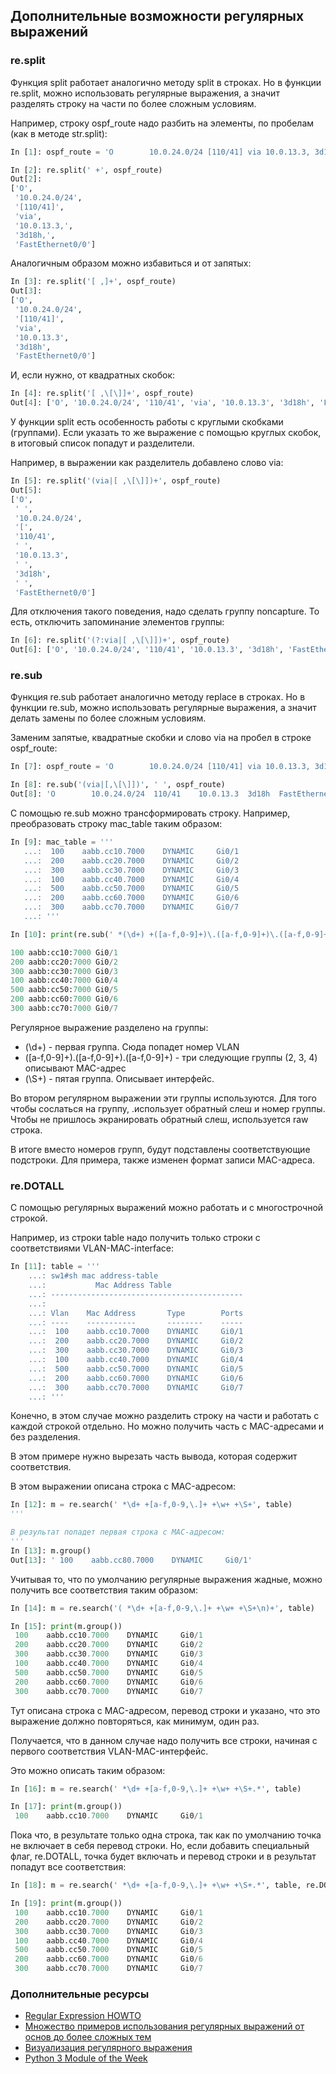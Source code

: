 ## Дополнительные возможности регулярных выражений

### re.split

Функция split работает аналогично методу split в строках.
Но в функции re.split, можно использовать регулярные выражения, а значит разделять строку на части по более сложным условиям.

Например, строку ospf_route надо разбить на элементы, по пробелам (как в методе str.split):
```python
In [1]: ospf_route = 'O        10.0.24.0/24 [110/41] via 10.0.13.3, 3d18h, FastEthernet0/0'

In [2]: re.split(' +', ospf_route)
Out[2]:
['O',
 '10.0.24.0/24',
 '[110/41]',
 'via',
 '10.0.13.3,',
 '3d18h,',
 'FastEthernet0/0']

```

Аналогичным образом можно избавиться и от запятых:
```python
In [3]: re.split('[ ,]+', ospf_route)
Out[3]:
['O',
 '10.0.24.0/24',
 '[110/41]',
 'via',
 '10.0.13.3',
 '3d18h',
 'FastEthernet0/0']
```

И, если нужно, от квадратных скобок:
```python
In [4]: re.split('[ ,\[\]]+', ospf_route)
Out[4]: ['O', '10.0.24.0/24', '110/41', 'via', '10.0.13.3', '3d18h', 'FastEthernet0/0']

```

У функции split есть особенность работы с круглыми скобками (группами).
Если указать то же выражение с помощью круглых скобок, в итоговый список попадут и разделители.

Например, в выражении как разделитель добавлено слово via:
```python
In [5]: re.split('(via|[ ,\[\]])+', ospf_route)
Out[5]:
['O',
 ' ',
 '10.0.24.0/24',
 '[',
 '110/41',
 ' ',
 '10.0.13.3',
 ' ',
 '3d18h',
 ' ',
 'FastEthernet0/0']

```

Для отключения такого поведения, надо сделать группу noncapture.
То есть, отключить запоминание элементов группы:
```python
In [6]: re.split('(?:via|[ ,\[\]])+', ospf_route)
Out[6]: ['O', '10.0.24.0/24', '110/41', '10.0.13.3', '3d18h', 'FastEthernet0/0']

```

### re.sub

Функция re.sub работает аналогично методу replace в строках.
Но в функции re.sub, можно использовать регулярные выражения, а значит делать замены по более сложным условиям.

Заменим запятые, квадратные скобки и слово via на пробел в строке ospf_route:
```python
In [7]: ospf_route = 'O        10.0.24.0/24 [110/41] via 10.0.13.3, 3d18h, FastEthernet0/0'

In [8]: re.sub('(via|[,\[\]])', ' ', ospf_route)
Out[8]: 'O        10.0.24.0/24  110/41    10.0.13.3  3d18h  FastEthernet0/0'
```

С помощью re.sub можно трансформировать строку.
Например, преобразовать строку mac_table таким образом:
```python
In [9]: mac_table = '''
   ...:  100    aabb.cc10.7000    DYNAMIC     Gi0/1
   ...:  200    aabb.cc20.7000    DYNAMIC     Gi0/2
   ...:  300    aabb.cc30.7000    DYNAMIC     Gi0/3
   ...:  100    aabb.cc40.7000    DYNAMIC     Gi0/4
   ...:  500    aabb.cc50.7000    DYNAMIC     Gi0/5
   ...:  200    aabb.cc60.7000    DYNAMIC     Gi0/6
   ...:  300    aabb.cc70.7000    DYNAMIC     Gi0/7
   ...: '''

In [10]: print(re.sub(' *(\d+) +([a-f,0-9]+)\.([a-f,0-9]+)\.([a-f,0-9]+) +\w+ +(\S+)', r'\1 \2:\3:\4 \5', mac_table))

100 aabb:cc10:7000 Gi0/1
200 aabb:cc20:7000 Gi0/2
300 aabb:cc30:7000 Gi0/3
100 aabb:cc40:7000 Gi0/4
500 aabb:cc50:7000 Gi0/5
200 aabb:cc60:7000 Gi0/6
300 aabb:cc70:7000 Gi0/7

```

Регулярное выражение разделено на группы:

* (\d+) - первая группа. Сюда попадет номер VLAN
* ([a-f,0-9]+)\.([a-f,0-9]+)\.([a-f,0-9]+) - три следующие группы (2, 3, 4) описывают MAC-адрес
* (\S+) - пятая группа. Описывает интерфейс.

Во втором регулярном выражении эти группы используются.
Для того чтобы сослаться на группу, .использует обратный слеш и номер группы.
Чтобы не пришлось экранировать обратный слеш, используется raw строка.

В итоге вместо номеров групп, будут подставлены соответствующие подстроки.
Для примера, также изменен формат записи MAC-адреса.

### re.DOTALL

С помощью регулярных выражений можно работать и с многострочной строкой.

Например, из строки table надо получить только строки с соответствиями VLAN-MAC-interface:
```python
In [11]: table = '''
    ...: sw1#sh mac address-table
    ...:           Mac Address Table
    ...: -------------------------------------------
    ...:
    ...: Vlan    Mac Address       Type        Ports
    ...: ----    -----------       --------    -----
    ...:  100    aabb.cc10.7000    DYNAMIC     Gi0/1
    ...:  200    aabb.cc20.7000    DYNAMIC     Gi0/2
    ...:  300    aabb.cc30.7000    DYNAMIC     Gi0/3
    ...:  100    aabb.cc40.7000    DYNAMIC     Gi0/4
    ...:  500    aabb.cc50.7000    DYNAMIC     Gi0/5
    ...:  200    aabb.cc60.7000    DYNAMIC     Gi0/6
    ...:  300    aabb.cc70.7000    DYNAMIC     Gi0/7
    ...: '''
```

Конечно, в этом случае можно разделить строку на части и работать с каждой строкой отдельно.
Но можно получить часть с MAC-адресами и без разделения.

В этом примере нужно вырезать часть вывода, которая содержит соответствия.

В этом выражении описана строка с MAC-адресом:
```python
In [12]: m = re.search(' *\d+ +[a-f,0-9,\.]+ +\w+ +\S+', table)
'''

В результат попадет первая строка с MAC-адресом:
'''
In [13]: m.group()
Out[13]: ' 100    aabb.cc80.7000    DYNAMIC     Gi0/1'

```

Учитывая то, что по умолчанию регулярные выражения жадные, можно получить все соответствия таким образом:
```python
In [14]: m = re.search('( *\d+ +[a-f,0-9,\.]+ +\w+ +\S+\n)+', table)

In [15]: print(m.group())
 100    aabb.cc10.7000    DYNAMIC     Gi0/1
 200    aabb.cc20.7000    DYNAMIC     Gi0/2
 300    aabb.cc30.7000    DYNAMIC     Gi0/3
 100    aabb.cc40.7000    DYNAMIC     Gi0/4
 500    aabb.cc50.7000    DYNAMIC     Gi0/5
 200    aabb.cc60.7000    DYNAMIC     Gi0/6
 300    aabb.cc70.7000    DYNAMIC     Gi0/7

```

Тут описана строка с MAC-адресом, перевод строки и указано, что это выражение должно повторяться, как минимум, один раз.

Получается, что в данном случае надо получить все строки, начиная с первого соответствия VLAN-MAC-интерфейс.

Это можно описать таким образом:
```python
In [16]: m = re.search(' *\d+ +[a-f,0-9,\.]+ +\w+ +\S+.*', table)

In [17]: print(m.group())
 100    aabb.cc10.7000    DYNAMIC     Gi0/1

```

Пока что, в результате только одна строка, так как по умолчанию точка не включает в себя перевод строки.
Но, если добавить специальный флаг, re.DOTALL, точка будет включать и перевод строки и в результат попадут все соответствия:
```python
In [18]: m = re.search(' *\d+ +[a-f,0-9,\.]+ +\w+ +\S+.*', table, re.DOTALL)

In [19]: print(m.group())
 100    aabb.cc10.7000    DYNAMIC     Gi0/1
 200    aabb.cc20.7000    DYNAMIC     Gi0/2
 300    aabb.cc30.7000    DYNAMIC     Gi0/3
 100    aabb.cc40.7000    DYNAMIC     Gi0/4
 500    aabb.cc50.7000    DYNAMIC     Gi0/5
 200    aabb.cc60.7000    DYNAMIC     Gi0/6
 300    aabb.cc70.7000    DYNAMIC     Gi0/7

```

### Дополнительные ресурсы

* [Regular Expression HOWTO](https://docs.python.org/3.6/howto/regex.html)
* [Множество примеров использования регулярных выражений от основ до более сложных тем](http://www.rexegg.com/)
* [Визуализация регулярного выражения](https://regexper.com/)
* [Python 3 Module of the Week](https://pymotw.com/3/re/)

